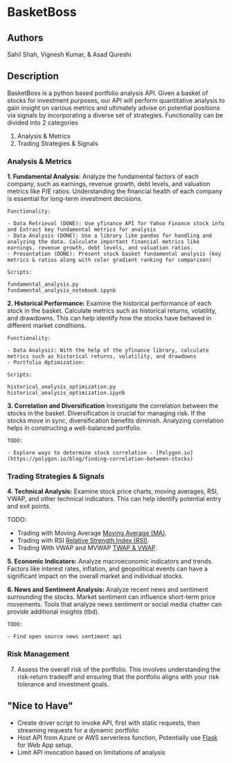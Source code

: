 # BasketBoss

## Authors
Sahil Shah, Vignesh Kumar, & Asad Qureshi

## Description
BasketBoss is a python based portfolio analysis API. Given a basket of stocks for investment purposes, our API will perform quantitative analysis to gain insight on various metrics and ultimately advise on potential positions via signals by incorporating a diverse set of strategies. Functionality can be divided into 2 categories

1. Analysis & Metrics
2. Trading Strategies & Signals

### Analysis & Metrics

**1. Fundamental Analysis:**
Analyze the fundamental factors of each company, such as earnings, revenue growth, debt levels, and valuation metrics like P/E ratios. Understanding the financial health of each company is essential for long-term investment decisions.

	Functionality: 

	- Data Retrieval (DONE): Use yfinance API for Yahoo Finance stock info and Extract key fundamental metrics for analysis
	- Data Analysis (DONE): Use a library like pandas for handling and analyzing the data. Calculate important financial metrics like earnings, revenue growth, debt levels, and valuation ratios. 
	- Presentation (DONE): Present stock basket fundamental analysis (key metrics & ratios along with color gradient ranking for comparison)

	Scripts:

	fundamental_analysis.py
	fundamental_analysis_notebook.ipynb


**2. Historical Performance:**
Examine the historical performance of each stock in the basket. Calculate metrics such as historical returns, volatility, and drawdowns. This can help identify how the stocks have behaved in different market conditions.

	Functionality:

	- Data Analysis: With the help of the yfinance library, calculate metrics such as historical returns, volatility, and drawdowns
	- Portfolio Optimization: 

	Scripts:

	historical_analysis_optimization.py
	historical_analysis_optimization.ipynb

**3. Correlation and Diversification**
Investigate the correlation between the stocks in the basket. Diversification is crucial for managing risk. If the stocks move in sync, diversification benefits diminish. Analyzing correlation helps in constructing a well-balanced portfolio.

	TODO:

	- Explore ways to determine stock correlation - [Polygon.io](https://polygon.io/blog/finding-correlation-between-stocks)


### Trading Strategies & Signals

**4. Technical Analysis:**
Examine stock price charts, moving averages, RSI, VWAP, and other technical indicators. This can help identify potential entry and exit points.

TODO:

- Trading with Moving Average [Moving Average (MA)](https://www.investopedia.com/terms/m/movingaverage.asp#:~:text=The%20Bottom%20Line-,A%20moving%20average%20(MA)%20is%20a%20stock%20indicator%20commonly%20used,moving%20average%20indicates%20a%20downtrend.).
- Trading with RSI [Relative Strength Index (RSI)](https://www.investopedia.com/terms/r/rsi.asp).
- Trading With VWAP and MVWAP [TWAP & VWAP](https://www.investopedia.com/articles/trading/11/trading-with-vwap-mvwap.asp#:~:text=General%20Strategies,-When%20a%20security&text=If%20the%20price%20is%20above,not%20be%20by%20day's%20end.).

**5. Economic Indicators:**
Analyze macroeconomic indicators and trends. Factors like interest rates, inflation, and geopolitical events can have a significant impact on the overall market and individual stocks.

**6. News and Sentiment Analysis:**
Analyze recent news and sentiment surrounding the stocks. Market sentiment can influence short-term price movements. Tools that analyze news sentiment or social media chatter can provide additional insights (tbd).

	TODO:

	- Find open source news sentiment api

### Risk Management
7. Assess the overall risk of the portfolio. This involves understanding the risk-return tradeoff and ensuring that the portfolio aligns with your risk tolerance and investment goals.



## "Nice to Have"

- Create driver script to invoke API, first with static requests, then streaming requests for a dynamic portfolio
- Host API from Azure or AWS serverless function, Potentially use [Flask](https://flask.palletsprojects.com/en/3.0.x/) for Web App setup.
- Limit API invocation based on limitations of analysis
